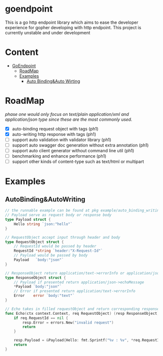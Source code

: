 # goendpoint
This is a go http endpoint library which aims to ease the developer experience for gopher developing with http endpoint.
This project is currently unstable and under development
# Content
- [GoEndpoint](#goendpoint)
    - [RoadMap](#Roadmap)
    - [Examples](#Examples)
      - [Auto Binding&Auto Wirting](##AutoBinding&AutoWriting)
# RoadMap
*phase one would only focus on text/plain application/xml and application/json type since these are the most commonly used.*
- [x] auto-binding request object with tags (ph1)
- [x] auto-writing http response with tags (ph1)
- [ ] support auto validation with validator library (ph1)
- [ ] support auto swagger doc generation without extra annotation (ph1)
- [ ] support auto client generator without command line util (ph1)
- [ ] benchmarking and enhance performance (ph1)
- [ ] support other kinds of content-type such as text/html or multipart
# Examples
## AutoBinding&AutoWriting
```go
// the runnable example can be found at pkg example/auto_binding_writing
// Payload serve as request body or response body
type Payload struct {
	Hello string `json:"hello"`
}

// RequestObject accept input through header and body
type RequestObject struct {
	// RequestId would be passed by header
	RequestId *string `header:"X-Request-Id"`
	// Payload would be passed by body
	Payload   `body:"json"`
}

// ResponseObject return application/text->errorInfo or application/json->echoMessage
type ResponseObject struct {
	// Payload if presented return application/json->echoMessage
	*Payload `body:"json"`
	// Error if presented return application/text->errorInfo
	Error    error `body:"text"`
}

// Echo takes in filled requestObject and return corresponding response object
func Echo(ctx context.Context, req RequestObject) (resp ResponseObject) {
	if req.RequestId == nil {
		resp.Error = errors.New("invalid request")
		return
	}

	resp.Payload = &Payload{Hello: fmt.Sprintf("%v : %v", *req.RequestId, req.Hello)}
	return
}
```